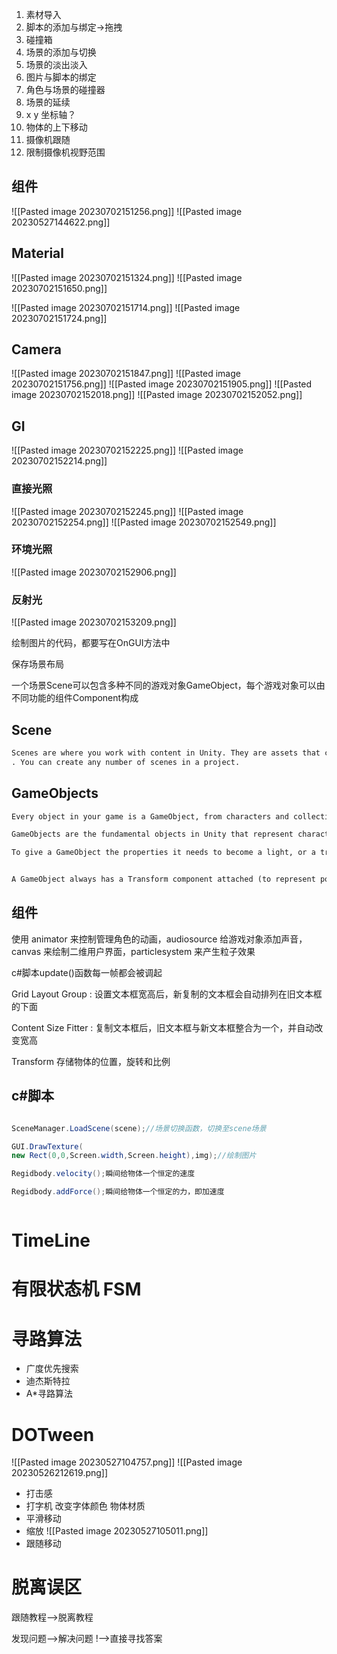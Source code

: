 1. 素材导入
2. 脚本的添加与绑定->拖拽
3. 碰撞箱
4. 场景的添加与切换
5. 场景的淡出淡入
6. 图片与脚本的绑定
7. 角色与场景的碰撞器
8. 场景的延续
9. x y 坐标轴？
10. 物体的上下移动
11. 摄像机跟随
12. 限制摄像机视野范围

## 组件

![[Pasted image 20230702151256.png]]
![[Pasted image 20230527144622.png]]
## Material
![[Pasted image 20230702151324.png]]
![[Pasted image 20230702151650.png]]



![[Pasted image 20230702151714.png]]
![[Pasted image 20230702151724.png]]


## Camera

![[Pasted image 20230702151847.png]]
![[Pasted image 20230702151756.png]]
![[Pasted image 20230702151905.png]]
![[Pasted image 20230702152018.png]]
![[Pasted image 20230702152052.png]]




## GI

![[Pasted image 20230702152225.png]]
![[Pasted image 20230702152214.png]]

### 直接光照

![[Pasted image 20230702152245.png]]
![[Pasted image 20230702152254.png]]
![[Pasted image 20230702152549.png]]

### 环境光照

![[Pasted image 20230702152906.png]]

### 反射光

![[Pasted image 20230702153209.png]]









绘制图片的代码，都要写在OnGUI方法中




保存场景布局




一个场景Scene可以包含多种不同的游戏对象GameObject，每个游戏对象可以由不同功能的组件Component构成



## Scene

```txt
Scenes are where you work with content in Unity. They are assets that contain all or part of a game or application. For example, you might build a simple game in a single scene, while for a more complex game, you might use one scene per level, each with its own environments, characters, obstacles, decorations, and UI
. You can create any number of scenes in a project.
```

## GameObjects

```txt
Every object in your game is a GameObject, from characters and collectible items to lights, cameras and special effects. However, a GameObject can’t do anything on its own; you need to give it properties before it can become a character, an environment, or a special effect.

GameObjects are the fundamental objects in Unity that represent characters, props and scenery. They do not accomplish much in themselves but they act as containers for Components, which implement the functionality.

To give a GameObject the properties it needs to become a light, or a tree, or a camera, you need to add components to it. Depending on what kind of object you want to create, you add different combinations of components to a GameObject.


A GameObject always has a Transform component attached (to represent position and orientation) and it is not possible to remove this. The other components that give the object its functionality can be added from the editor’s Component menu or from a script. 

```




## 组件

使用 animator 来控制管理角色的动画，audiosource 给游戏对象添加声音，canvas 来绘制二维用户界面，particlesystem 来产生粒子效果

c#脚本update()函数每一帧都会被调起


Grid Layout Group : 设置文本框宽高后，新复制的文本框会自动排列在旧文本框的下面

Content Size Fitter : 复制文本框后，旧文本框与新文本框整合为一个，并自动改变宽高

Transform  存储物体的位置，旋转和比例



## c#脚本

```c#

SceneManager.LoadScene(scene);//场景切换函数，切换至scene场景

GUI.DrawTexture(
new Rect(0,0,Screen.width,Screen.height),img);//绘制图片

Regidbody.velocity();瞬间给物体一个恒定的速度

Regidbody.addForce();瞬间给物体一个恒定的力，即加速度



```







# TimeLine

# 有限状态机 FSM

# 寻路算法

- 广度优先搜索
- 迪杰斯特拉
- A\*寻路算法




# DOTween

![[Pasted image 20230527104757.png]]
![[Pasted image 20230526212619.png]]
- 打击感
- 打字机 改变字体颜色 物体材质
- 平滑移动
- 缩放
![[Pasted image 20230527105011.png]]
- 跟随移动


# 脱离误区

跟随教程-->脱离教程

发现问题-->解决问题
             !-->直接寻找答案